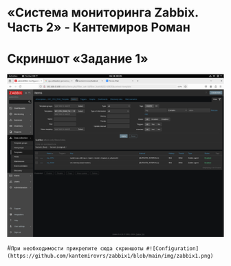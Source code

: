 # «Система мониторинга Zabbix. Часть 2» - Кантемиров Роман
# Скриншот «Задание 1»
![Zadanie_1](https://github.com/kantemirovrs/Zabbix2/blob/main/screen/zad1.png)

#`При необходимости прикрепитe сюда скриншоты
#![Configuration](https://github.com/kantemirovrs/zabbix1/blob/main/img/zabbix1.png)`
